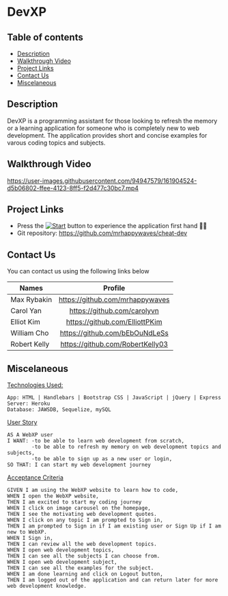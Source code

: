 # DevXP

## Table of contents
* [Description](#description)
* [Walkthrough Video](#walkthrough-video)
* [Project Links](#project-links)
* [Contact Us](#contact-us)
* [Miscelaneous](#miscelaneous)


## Description
DevXP is a programming assistant for those looking to refresh the memory or a learning application for someone who is completely new to web development. The application provides short and concise examples for varous coding topics and subjects.


## Walkthrough Video 
https://user-images.githubusercontent.com/94947579/161904524-d5b06802-ffee-4123-8ff5-f2d477c30bc7.mp4


## Project Links
- Press the [![Start](https://www.herokucdn.com/deploy/button.svg)](https://dev-xps.herokuapp.com/) button to experience the application first hand 👨‍💻
- Git repository: https://github.com/mrhappywaves/cheat-dev


## Contact Us
You can contact us using the following links below

| Names                   | Profile                              |
| --------------------    |:-----------------------------------: |
| Max Rybakin             | https://github.com/mrhappywaves      | 
| Carol Yan               | https://github.com/carolyvn          |
| Elliot Kim              | https://github.com/ElliottPKim       |
| William Cho             | https://github.com/bEbOuNdLeSs       |
| Robert Kelly            | https://github.com/RobertKelly03     |


## Miscelaneous 

<ins>Technologies Used:</ins>
```
App: HTML | Handlebars | Bootstrap CSS | JavaScript | jQuery | Express 
Server: Heroku 
Database: JAWSDB, Sequelize, mySQL
```


<ins>User Story</ins>
```
AS A WebXP user
I WANT: -to be able to learn web development from scratch, 
        -to be able to refresh my memory on web development topics and subjects,
        -to be able to sign up as a new user or login,
SO THAT: I can start my web development journey 
```

<ins>Acceptance Criteria</ins>
```
GIVEN I am using the WebXP website to learn how to code, 
WHEN I open the WebXP website, 
THEN I am excited to start my coding journey
WHEN I click on image carousel on the homepage, 
THEN I see the motivating web development quotes.
WHEN I click on any topic I am prompted to Sign in,
THEN I am prompted to Sign in if I am existing user or Sign Up if I am new to WebXP.
WHEN I Sign in,
THEN I can review all the web development topics.
WHEN I open web development topics,
THEN I can see all the subjects I can choose from.
WHEN I open web development subject,
THEN I can see all the examples for the subject.
WHEN I am done learning and click on Logout button,
THEN I am logged out of the application and can return later for more web development knowledge.
```
